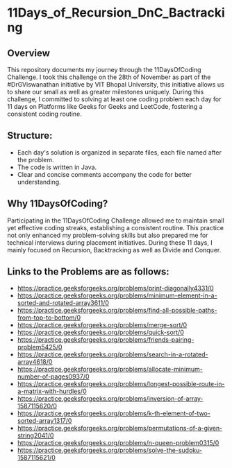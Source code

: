 # 11Days_of_Recursion_DnC_Bactracking

## Overview

This repository documents my journey through the 11DaysOfCoding Challenge. I took this challenge on the 28th of November as part of the #DrGViswanathan initiative by VIT Bhopal University, this initiative allows us to share our small as well as greater milestones uniquely. During this challenge, I committed to solving at least one coding problem each day for 11 days on Platforms like Geeks for Geeks and LeetCode, fostering a consistent coding routine.

## Structure:

* Each day's solution is organized in separate files, each file named after the problem.
* The code is written in Java.
* Clear and concise comments accompany the code for better understanding.

## Why 11DaysOfCoding?

Participating in the 11DaysOfCoding Challenge allowed me to maintain small yet effective coding streaks, establishing a consistent routine. This practice not only enhanced my problem-solving skills but also prepared me for technical interviews during placement initiatives. During these 11 days, I mainly focused on Recursion, Backtracking as well as Divide and Conquer.

## Links to the Problems are as follows:
* https://practice.geeksforgeeks.org/problems/print-diagonally4331/0
* https://practice.geeksforgeeks.org/problems/minimum-element-in-a-sorted-and-rotated-array3611/0
* https://practice.geeksforgeeks.org/problems/find-all-possible-paths-from-top-to-bottom/0
* https://practice.geeksforgeeks.org/problems/merge-sort/0
* https://practice.geeksforgeeks.org/problems/quick-sort/0
* https://practice.geeksforgeeks.org/problems/friends-pairing-problem5425/0
* https://practice.geeksforgeeks.org/problems/search-in-a-rotated-array4618/0
* https://practice.geeksforgeeks.org/problems/allocate-minimum-number-of-pages0937/0
* https://practice.geeksforgeeks.org/problems/longest-possible-route-in-a-matrix-with-hurdles/0
* https://practice.geeksforgeeks.org/problems/inversion-of-array-1587115620/0
* https://practice.geeksforgeeks.org/problems/k-th-element-of-two-sorted-array1317/0
* https://practice.geeksforgeeks.org/problems/permutations-of-a-given-string2041/0
* https://practice.geeksforgeeks.org/problems/n-queen-problem0315/0
* https://practice.geeksforgeeks.org/problems/solve-the-sudoku-1587115621/0


